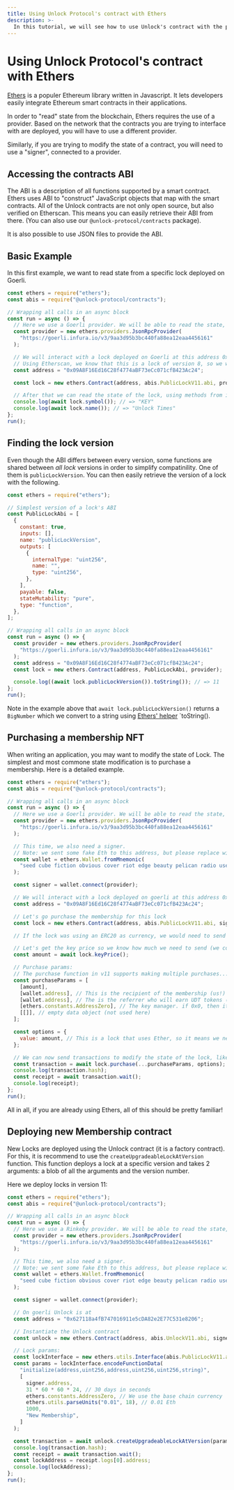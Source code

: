 ```yaml
---
title: Using Unlock Protocol's contract with Ethers
description: >-
  In this tutorial, we will see how to use Unlock's contract with the popular Ethers library.
---
```


# Using Unlock Protocol's contract with Ethers

[Ethers](https://docs.ethers.io/) is a populer Ethereum library written in Javascript. It lets developers easily integrate Ethereum smart contracts in their applications.

In order to "read" state from the blockchain, Ethers requires the use of a provider. Based on the network that the contracts you are trying to interface with are deployed, you will have to use a different provider.

Similarly, if you are trying to modify the state of a contract, you will need to use a "signer", connected to a provider.

## Accessing the contracts ABI

The ABI is a description of all functions supported by a smart contract. Ethers uses ABI to "construct" JavaScript objects that map with the smart contracts.
All of the Unlock contracts are not only open source, but also verified on Etherscan. This means you can easily retrieve their ABI from there. (You can also use our `@unlock-protocol/contracts` package).

It is also possible to use JSON files to provide the ABI.

## Basic Example

In this first example, we want to read state from a specific lock deployed on Goerli.

```javascript
const ethers = require("ethers");
const abis = require("@unlock-protocol/contracts");

// Wrapping all calls in an async block
const run = async () => {
  // Here we use a Goerli provider. We will be able to read the state, but not send transactions.
  const provider = new ethers.providers.JsonRpcProvider(
    "https://goerli.infura.io/v3/9aa3d95b3bc440fa88ea12eaa4456161"
  );

  // We will interact with a lock deployed on Goerli at this address 0x09A8F16Ed16C28f4774aBF73eCc071cfB423Ac24
  // Using Etherscan, we know that this is a lock of version 8, so we will load the corresponding ABI.
  const address = "0x09A8F16Ed16C28f4774aBF73eCc071cfB423Ac24";

  const lock = new ethers.Contract(address, abis.PublicLockV11.abi, provider);

  // After that we can read the state of the lock, using methods from its ABI:
  console.log(await lock.symbol()); // => "KEY"
  console.log(await lock.name()); // => "Unlock Times"
};
run();
```

## Finding the lock version

Even though the ABI differs between every version, some functions are shared between _all lock_ versions in order to simplify compatinility. One of them is `publicLockVersion`. You can then easily retrieve the version of a lock with the following.

```javascript
const ethers = require("ethers");

// Simplest version of a lock's ABI
const PublicLockAbi = [
  {
    constant: true,
    inputs: [],
    name: "publicLockVersion",
    outputs: [
      {
        internalType: "uint256",
        name: "",
        type: "uint256",
      },
    ],
    payable: false,
    stateMutability: "pure",
    type: "function",
  },
];

// Wrapping all calls in an async block
const run = async () => {
  const provider = new ethers.providers.JsonRpcProvider(
    "https://goerli.infura.io/v3/9aa3d95b3bc440fa88ea12eaa4456161"
  );
  const address = "0x09A8F16Ed16C28f4774aBF73eCc071cfB423Ac24";
  const lock = new ethers.Contract(address, PublicLockAbi, provider);

  console.log((await lock.publicLockVersion()).toString()); // => 11
};
run();
```

Note in the example above that `await lock.publicLockVersion()` returns a `BigNumber` which we convert to a string using [Ethers' helper](https://docs.ethers.io/v5/api/utils/bignumber/) `toString().

## Purchasing a membership NFT

When writing an application, you may want to modify the state of Lock. The simplest and most commone state modification is to purchase a membership. Here is a detailed example.

```javascript
const ethers = require("ethers");
const abis = require("@unlock-protocol/contracts");

// Wrapping all calls in an async block
const run = async () => {
  // Here we use a Goerli provider. We will be able to read the state, but not send transactions.
  const provider = new ethers.providers.JsonRpcProvider(
    "https://goerli.infura.io/v3/9aa3d95b3bc440fa88ea12eaa4456161"
  );

  // This time, we also need a signer.
  // Note: we sent some fake Eth to this address, but please replace with your own!
  const wallet = ethers.Wallet.fromMnemonic(
    "seed cube fiction obvious cover riot edge beauty pelican radio useful strong"
  );

  const signer = wallet.connect(provider);

  // We will interact with a lock deployed on goerli at this address 0x09A8F16Ed16C28f4774aBF73eCc071cfB423Ac24
  const address = "0x09A8F16Ed16C28f4774aBF73eCc071cfB423Ac24";

  // Let's go purchase the membership for this lock
  const lock = new ethers.Contract(address, abis.PublicLockV11.abi, signer);

  // If the lock was using an ERC20 as currency, we would need to send an approval transaction on the ERC20 contract first...

  // Let's get the key price so we know how much we need to send (we could send more!)
  const amount = await lock.keyPrice();

  // Purchase params:
  // The purchase function in v11 supports making multiple purchases... here we just pass a single one.
  const purchaseParams = [
    [amount],
    [wallet.address], // This is the recipient of the membership (us!)
    [wallet.address], // The is the referrer who will earn UDT tokens (we'd like this to be us!)
    [ethers.constants.AddressZero], // The key manager. if 0x0, then it is the recipient by default
    [[]], // empty data object (not used here)
  ];

  const options = {
    value: amount, // This is a lock that uses Ether, so it means we need send value. If it was an ERC20 we could set this to 0 and just use the amount on purchase's first argument
  };

  // We can now send transactions to modify the state of the lock, like purchase a key!
  const transaction = await lock.purchase(...purchaseParams, options);
  console.log(transaction.hash);
  const receipt = await transaction.wait();
  console.log(receipt);
};
run();
```

All in all, if you are already using Ethers, all of this should be pretty familiar!

## Deploying new Membership contract

New Locks are deployed using the Unlock contract (it is a factory contract). For this, it is recommend to use the `createUpgradeableLockAtVersion` function. This function deploys a lock at a specific version and takes 2 arguments: a blob of all the arguments and the version number.

Here we deploy locks in version 11:

```javascript
const ethers = require("ethers");
const abis = require("@unlock-protocol/contracts");

// Wrapping all calls in an async block
const run = async () => {
  // Here we use a Rinkeby provider. We will be able to read the state, but not send transactions.
  const provider = new ethers.providers.JsonRpcProvider(
    "https://goerli.infura.io/v3/9aa3d95b3bc440fa88ea12eaa4456161"
  );

  // This time, we also need a signer.
  // Note: we sent some fake Eth to this address, but please replace with your own!
  const wallet = ethers.Wallet.fromMnemonic(
    "seed cube fiction obvious cover riot edge beauty pelican radio useful strong"
  );

  const signer = wallet.connect(provider);

  // On goerli Unlock is at
  const address = "0x627118a4fB747016911e5cDA82e2E77C531e8206";

  // Instantiate the Unlock contract
  const unlock = new ethers.Contract(address, abis.UnlockV11.abi, signer);

  // Lock params:
  const lockInterface = new ethers.utils.Interface(abis.PublicLockV11.abi);
  const params = lockInterface.encodeFunctionData(
    "initialize(address,uint256,address,uint256,uint256,string)",
    [
      signer.address,
      31 * 60 * 60 * 24, // 30 days in seconds
      ethers.constants.AddressZero, // We use the base chain currency
      ethers.utils.parseUnits("0.01", 18), // 0.01 Eth
      1000,
      "New Membership",
    ]
  );

  const transaction = await unlock.createUpgradeableLockAtVersion(params, 11);
  console.log(transaction.hash);
  const receipt = await transaction.wait();
  const lockAddress = receipt.logs[0].address;
  console.log(lockAddress);
};
run();
```
